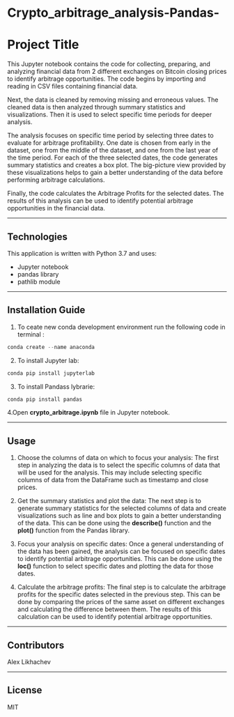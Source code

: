 # Crypto_arbitrage_analysis-Pandas-

# Project Title

This Jupyter notebook contains the code for collecting, preparing, and analyzing financial data from 2 different exchanges on Bitcoin closing prices to identify arbitrage opportunities. The code begins by importing and reading in CSV files containing financial data.

Next, the data is cleaned by removing missing and erroneous values. The cleaned data is then analyzed through summary statistics and visualizations. Then it is used to select specific time periods for deeper analysis.

The analysis focuses on specific time period by selecting three dates to evaluate for arbitrage profitability. One date is chosen from early in the dataset, one from the middle of the dataset, and one from the last year of the time period. For each of the three selected dates, the code generates summary statistics and creates a box plot. The big-picture view provided by these visualizations helps to gain a better understanding of the data before performing arbitrage calculations.

Finally, the code calculates the Arbitrage Profits for the selected dates. The results of this analysis can be used to identify potential arbitrage opportunities in the financial data.

---

## Technologies

This application is written with Python 3.7 and uses:
   * Jupyter notebook
   * pandas library
   * pathlib module
   

---

## Installation Guide

1. To ceate new conda development environment run the following code in terminal :
```python
conda create --name anaconda
```
2. To install Jupyter lab: 
```python
conda pip install jupyterlab
```
3. To install Pandass lybrarie:
```python
conda pip install pandas
```
4.Open **crypto_arbitrage.ipynb** file in Jupyter notebook.  
  
---

## Usage

1. Choose the columns of data on which to focus your analysis: The first step in analyzing the data is to select the specific columns of data that will be used for the analysis. This may include selecting specific columns of data from the DataFrame such as timestamp and close prices.

2. Get the summary statistics and plot the data: The next step is to generate summary statistics for the selected columns of data and create visualizations such as line and box plots to gain a better understanding of the data. This can be done using the **describe()** function and the **plot()** function from the Pandas library.

3. Focus your analysis on specific dates: Once a general understanding of the data has been gained, the analysis can be focused on specific dates to identify potential arbitrage opportunities. This can be done using the **loc()** function to select specific dates and plotting the data for those dates.

4. Calculate the arbitrage profits: The final step is to calculate the arbitrage profits for the specific dates selected in the previous step. This can be done by comparing the prices of the same asset on different exchanges and calculating the difference between them. The results of this calculation can be used to identify potential arbitrage opportunities.

---

## Contributors
Alex Likhachev

---

## License

MIT

